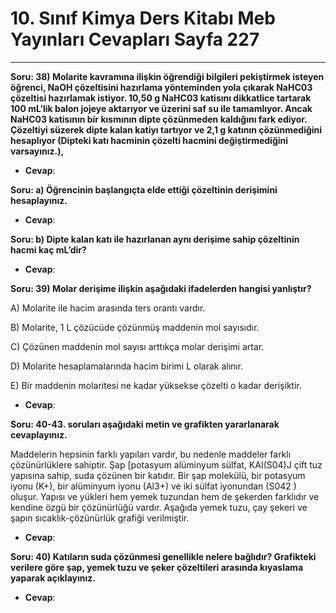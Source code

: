 # 10. Sınıf Kimya Ders Kitabı Meb Yayınları Cevapları Sayfa 227

---

**Soru: 38) Molarite kavramına ilişkin öğrendiği bilgileri pekiştirmek isteyen öğrenci, NaOH çözeltisini hazırlama yönteminden yola çıkarak NaHC03 çözeltisi hazırlamak istiyor. 10,50 g NaHC03 katisını dikkatlice tartarak 100 mL’lik balon jojeye aktarıyor ve üzerini saf su ile tamamlıyor. Ancak NaHC03 katisının bir kısmının dipte çözünmeden kaldığını fark ediyor. Çözeltiyi süzerek dipte kalan katiyı tartıyor ve 2,1 g katının çözünmediğini hesaplıyor (Dipteki katı hacminin çözelti hacmini değiştirmediğini varsayınız.),**

-   **Cevap**:

**Soru: a) Öğrencinin başlangıçta elde ettiği çözeltinin derişimini hesaplayınız.**

-   **Cevap**:

**Soru: b) Dipte kalan katı ile hazırlanan aynı derişime sahip çözeltinin hacmi kaç mL’dir?**

-   **Cevap**:

**Soru: 39) Molar derişime ilişkin aşağıdaki ifadelerden hangisi yanlıştır?**

A) Molarite ile hacim arasında ters orantı vardır.

 B) Molarite, 1 L çözücüde çözünmüş maddenin mol sayısıdır.

 C) Çözünen maddenin mol sayısı arttıkça molar derişimi artar.

 D) Molarite hesaplamalarında hacim birimi L olarak alınır.

 E) Bir maddenin molaritesi ne kadar yüksekse çözelti o kadar derişiktir.

-   **Cevap**:

**Soru: 40-43. soruları aşağıdaki metin ve grafikten yararlanarak cevaplayınız.**

Maddelerin hepsinin farklı yapıları vardır, bu nedenle maddeler farklı çözünürlüklere sahiptir. Şap [potasyum alüminyum sülfat, KAI(S04)J çift tuz yapısına sahip, suda çözünen bir katıdır. Bir şap molekülü, bir potasyum iyonu (K+), bir alüminyum iyonu (Al3+) ve iki sülfat iyonundan (S042 ) oluşur. Yapısı ve yükleri hem yemek tuzundan hem de şekerden farklıdır ve kendine özgü bir çözünürlüğü vardır. Aşağıda yemek tuzu, çay şekeri ve şapın sıcaklık-çözünürlük grafiği verilmiştir.

-   **Cevap**:

**Soru: 40) Katıların suda çözünmesi genellikle nelere bağlıdır? Grafikteki verilere göre şap, yemek tuzu ve şeker çözeltileri arasında kıyaslama yaparak açıklayınız.**

-   **Cevap**: